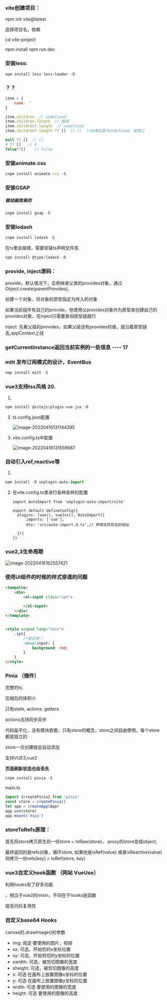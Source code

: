 

### vite创建项目：

npm init vite@latest

选择项目名，依赖

cd vite-project

npm install
npm run dev



### 安装less:

```
npm install less less-loader -D
```



### ？？

```js
item = {
	name: ''
}

item.children  // undefined
item.children.length  // 报错
item.children?.length  // undefined
item.children?.length ?? []  // []  ??如果前面为undefined，就用[]

null ?? []  // []
0 ?? []   // 0
false??[]    // false
```



### 安装animate.css

```js
cnpm install animate.css -S
```



### 安装GSAP  

##### 做动画效果的

```js
cnpm install gsap -S
```



### 安装lodash

```js
cnpm install lodash -S
```

在ts里会报错，需要安装ts声明文件库

```js
npm install @type/lodash -D
```



### provide, inject源码：

provide，默认情况下，实例继承父类的provides对象，通过Object.create(parentProvides),

创建一个对象，将对象的原型指定为传入的对象

如果当前组件有自己的provide，他使用父provides对象作为原型来创建自己的provides对象，在inject只需要查询原型链就行



inject: 先看父级的provides，如果父级没有provides的值，就沿着原型链去,appContext上找

### getCurrentInstance返回当前实例的一些信息 ---- 17



### mitt  发布订阅模式的设计，EventBus

```js
nmp install mitt -S
```



### vue3支持tsx风格       20.

1. 

```js
npm install @vitejs/plugin-vue-jsx -D
```

2. ts.config.json配置

   ![image-20220416131144395](%E7%AC%94%E8%AE%B0.assets/image-20220416131144395.png)

3. vite.config.ts中配置

   ![image-20220416131559687](%E7%AC%94%E8%AE%B0.assets/image-20220416131559687.png)

### 自动引入ref,reactive等

1. 

```js
npm install -D unplugin-auto-import
```

2. 在vite.config.ts里进行各种各样的配置

   ```
   import AutoImport from 'unplugin-auto-import/vite'
   ```

   ```tsx
   export default defineConfig({
     plugins: [vue(), vueJsx(), AutoImport({
         imports: ['vue'],
         dts: 'src/auto-import.d.ts',// 声明文件存在的地址
         
     })]
   })
   ```



### vue2,3生命周期

![image-20220416162557421](%E7%AC%94%E8%AE%B0.assets/image-20220416162557421.png)

### 使用UI组件的时候的样式穿透的问题

```html
<tempalte>
	<div>
        <el-input class="ipt">
        	
        </el-input>
    </div>    
</template>


<style scoped lang="less">
    .ipt{
        /*就这里*/
        :deep(input) {
            background: red;
        }
    }
</style>
```

### Pinia  （插件）

完整的ts

压缩后的体积小

只有state, actions, getters

actions支持同步异步

代码扁平化，没有模块嵌套，只有store的概念，store之间自由使用，每个store都是独立的

store一旦创建就会自动添加

支持VUE3,vue2

**页面刷新状态也会丢失**

```js
cnpm install pinia -S
```

main.ts

```js
import {createPinia} from 'pinia'
const store = createPinia()
let app = createApp(App)
app.use(store)
app.mount('#app')
```

### storeToRefs原理：

首先将store拷贝原生的一份store = toRaw(store)， proxy的store变成object,

最终返回的是refs对象，循环store, 如果他是isRef(value) 或者isReactive(value)则拷贝一份refs[key] = toRef(store, key)





### vue3自定义hook函数  （网站   VueUse）

利用hooks有了好多功能

，相当于vue2的mixin，不同在于hooks是函数

提高代码复用性



### 自定义base64  Hooks

canvas的.drawImage()的参数

- img:   规定·要使用的图片，视频
- sx: 可选，开始剪的x坐标位置
- sy: 可选，开始剪切的y坐标的位置
- swidth: 可选，被剪切图像的宽度
- sheight:  可选，被剪切图像的高度
- x:   可选      在画布上放置图像x坐标的位置
- y:  可选     在画布上放置图像y坐标的位置
- width: 可选     要使用的图像的宽度
- height: 可选     要使用的图像的高度

